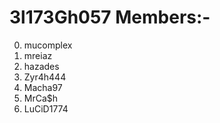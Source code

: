 # 3l173Gh057 Members:-
0. mucomplex  
1. mreiaz
2. hazades
3. Zyr4h444
4. Macha97  
5. MrCa$h
6. LuCiD1774
